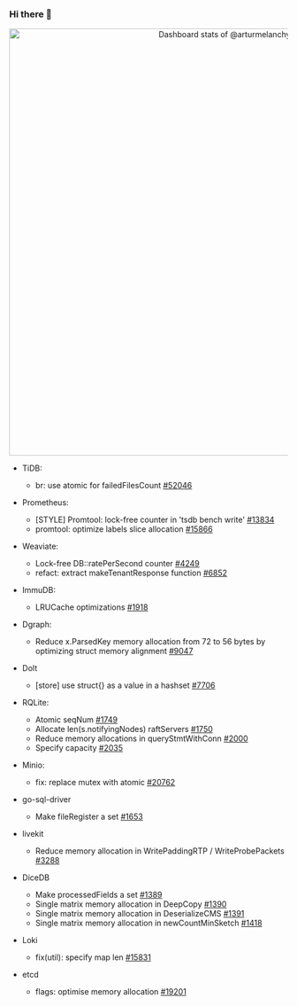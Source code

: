 ### Hi there 👋

<!-- Copy-paste in your Readme.md file -->

<a href="https://next.ossinsight.io/widgets/official/compose-user-dashboard-stats?user_id=13834276" target="_blank" style="display: block" align="center">
  <picture>
    <source media="(prefers-color-scheme: dark)" srcset="https://next.ossinsight.io/widgets/official/compose-user-dashboard-stats/thumbnail.png?user_id=13834276&image_size=auto&color_scheme=dark" width="771" height="auto">
    <img alt="Dashboard stats of @arturmelanchyk" src="https://next.ossinsight.io/widgets/official/compose-user-dashboard-stats/thumbnail.png?user_id=13834276&image_size=auto&color_scheme=light" width="771" height="auto">
  </picture>
</a>

<!-- Made with [OSS Insight](https://ossinsight.io/) -->

- TiDB:
   - br: use atomic for failedFilesCount [#52046](https://github.com/pingcap/tidb/pull/52046)

- Prometheus:
   - [STYLE] Promtool: lock-free counter in 'tsdb bench write' [#13834](https://github.com/prometheus/prometheus/pull/13834)
   - promtool: optimize labels slice allocation [#15866](https://github.com/prometheus/prometheus/pull/15866)

- Weaviate:
   - Lock-free DB::ratePerSecond counter [#4249](https://github.com/weaviate/weaviate/pull/4249)
   - refact: extract makeTenantResponse function [#6852](https://github.com/weaviate/weaviate/pull/6852)

- ImmuDB:
   - LRUCache optimizations [#1918](https://github.com/codenotary/immudb/pull/1918)

- Dgraph:
   - Reduce x.ParsedKey memory allocation from 72 to 56 bytes by optimizing struct memory alignment [#9047](https://github.com/dgraph-io/dgraph/pull/9047)

- Dolt
   - [store] use struct{} as a value in a hashset [#7706](https://github.com/dolthub/dolt/pull/7706)

- RQLite:
   - Atomic seqNum [#1749](https://github.com/rqlite/rqlite/pull/1749)
   - Allocate len(s.notifyingNodes) raftServers [#1750](https://github.com/rqlite/rqlite/pull/1750)
   - Reduce memory allocations in queryStmtWithConn [#2000](https://github.com/rqlite/rqlite/pull/2000)
   - Specify capacity [#2035](https://github.com/rqlite/rqlite/pull/2035)

- Minio:
   - fix: replace mutex with atomic [#20762](https://github.com/minio/minio/pull/20762)

- go-sql-driver
   - Make fileRegister a set [#1653](https://github.com/go-sql-driver/mysql/pull/1653)
 
- livekit
   - Reduce memory allocation in WritePaddingRTP / WriteProbePackets [#3288](https://github.com/livekit/livekit/pull/3288)

- DiceDB
   - Make processedFields a set [#1389](https://github.com/DiceDB/dice/pull/1389)
   - Single matrix memory allocation in DeepCopy [#1390](https://github.com/DiceDB/dice/pull/1390)
   - Single matrix memory allocation in DeserializeCMS [#1391](https://github.com/DiceDB/dice/pull/1391)
   - Single matrix memory allocation in newCountMinSketch [#1418](https://github.com/DiceDB/dice/pull/1418)

- Loki
   -  fix(util): specify map len [#15831](https://github.com/grafana/loki/pull/15831)
 
- etcd
   -  flags: optimise memory allocation [#19201](https://github.com/etcd-io/etcd/pull/19201)

